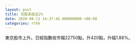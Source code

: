 ```yaml
---
layout: post
title: 日股高收近2%
date: 2020-08-11 14:37:45.000000000 +08:00
categories: rthk
---
```


東京股市上升。日經指數收市報22750點，升420點，升幅1.88%。
